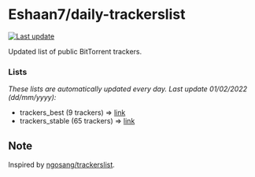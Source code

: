 
# Eshaan7/daily-trackerslist 

[![Last update](https://img.shields.io/badge/Last%20update-01/02/2022-blue.svg)](#)

Updated list of public BitTorrent trackers.

### Lists
*These lists are automatically updated every day. Last update 01/02/2022 (_dd/mm/yyyy_):*

* trackers_best (9 trackers) => [link](https://raw.githubusercontent.com/eshaan7/daily-trackerslist/master/trackers_best.txt)
* trackers_stable (65 trackers) => [link](https://raw.githubusercontent.com/eshaan7/daily-trackerslist/master/trackers_stable.txt)

## Note

Inspired by [ngosang/trackerslist](https://github.com/ngosang/trackerslist).
